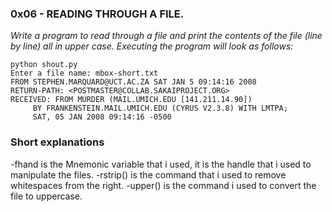 ### 0x06 - READING THROUGH A FILE.
*Write a program to read through a file and print the contents of the file (line by line) all in upper case.
Executing the program will look as follows:*

```
python shout.py
Enter a file name: mbox-short.txt
FROM STEPHEN.MARQUARD@UCT.AC.ZA SAT JAN 5 09:14:16 2008
RETURN-PATH: <POSTMASTER@COLLAB.SAKAIPROJECT.ORG>
RECEIVED: FROM MURDER (MAIL.UMICH.EDU [141.211.14.90])
     BY FRANKENSTEIN.MAIL.UMICH.EDU (CYRUS V2.3.8) WITH LMTPA;
     SAT, 05 JAN 2008 09:14:16 -0500
```
### Short explanations
-fhand is the Mnemonic variable that i used, it is the handle that i used to manipulate the files.
-rstrip() is the  command that i used to remove whitespaces from the right.
-upper() is the command i used to convert the file to uppercase.
